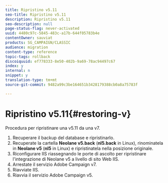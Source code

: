 ```yaml
---
title: Ripristino v5.11
seo-title: Ripristino v5.11
description: Ripristino v5.11
seo-description: null
page-status-flag: never-activated
uuid: 4480c97c-5845-483c-a17b-644f05783b4e
contentOwner: sauviat
products: SG_CAMPAIGN/CLASSIC
audience: migration
content-type: reference
topic-tags: rollback
discoiquuid: ef778333-8e50-402b-9a69-78ac94497c67
index: y
internal: n
snippet: y
translation-type: tm+mt
source-git-commit: 9482a99c3be164651b3428179388cb0a8a75783f

---
```



# Ripristino v5.11{#restoring-v}

Procedura per ripristinare una v5.11 da una v7.

1. Recuperare il backup del database e ripristinarlo.
1. Recuperate la cartella **Neolane v5.back** (**nl5.back** in Linux), rinominatela in **Neolane v5** (**nl5** in Linux) e ripristinatela nella posizione originale.
1. Riconfigurare IIS riassegnando le porte di ascolto per ripristinare l&#39;integrazione di Neolane v5 a livello di sito Web IIS.
1. Arrestate il servizio Adobe Campaign v7.
1. Riavviate IIS.
1. Riavvia il servizio Adobe Campaign v5.

